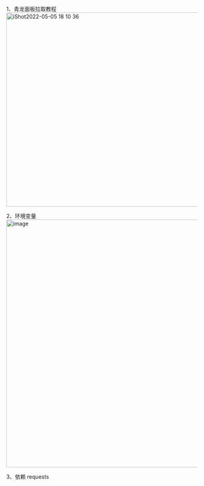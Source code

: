 1、青龙面板拉取教程
<img width="510" alt="iShot2022-05-05 18 10 36" src="https://user-images.githubusercontent.com/13283995/166903539-44f86111-17a6-4d4c-bd9c-31bdbfe755dd.png">

2、环境变量
<img width="651" alt="image" src="https://user-images.githubusercontent.com/13283995/166903496-97dadaad-3863-445f-9098-e2d7946cc739.png">

3、依赖
requests
